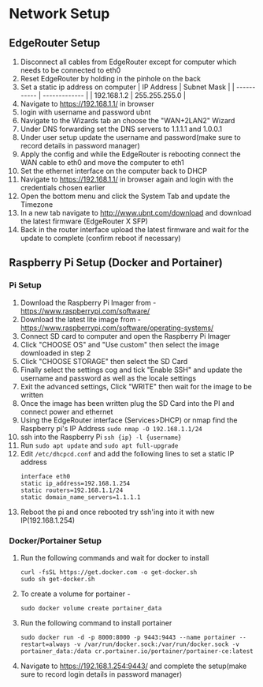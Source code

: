 # Network Setup
## EdgeRouter Setup 
 1. Disconnect all cables from EdgeRouter except for computer which needs to be connected to eth0
 2. Reset EdgeRouter by holding in the pinhole on the back
 3. Set a static ip address on computer
    | IP Address  | Subnet Mask   |
    | ----------- | ------------- |
    | 192.168.1.2 | 255.255.255.0 |
 4. Navigate to https://192.168.1.1/ in browser
 5. login with username and password ubnt
 6. Navigate to the Wizards tab an choose the "WAN+2LAN2" Wizard
 7. Under DNS forwarding set the DNS servers to 1.1.1.1 and 1.0.0.1
 8. Under user setup update the username and password(make sure to record details in password manager)
 9. Apply the config and while the EdgeRouter is rebooting connect the WAN cable to eth0 and move the computer to eth1
 10. Set the ethernet interface on the computer back to DHCP
 11. Navigate to https://192.168.1.1/ in browser again and login with the credentials chosen earlier
 12. Open the bottom menu and click the System Tab and update the Timezone 
 13. In a new tab navigate to http://www.ubnt.com/download and download the latest firmware (EdgeRouter X SFP)
 14. Back in the router interface upload the latest firmware and wait for the update to complete (confirm reboot if necessary)


## Raspberry Pi Setup (Docker and Portainer)
 ### Pi Setup
  1. Download the Raspberry Pi Imager from - https://www.raspberrypi.com/software/
  2. Download the latest lite image from - https://www.raspberrypi.com/software/operating-systems/
  3. Connect SD card to computer and open the Raspberry Pi Imager
  4. Click "CHOOSE OS" and "Use custom" then select the image downloaded in step 2
  5. Click "CHOOSE STORAGE" then select the SD Card
  6. Finally select the settings cog and tick "Enable SSH" and update the username and password as well as the locale settings
  7. Exit the advanced settings, Click "WRITE" then wait for the image to be written
  8. Once the image has been written plug the SD Card into the PI and connect power and ethernet
  9. Using the EdgeRouter interface (Services>DHCP) or nmap find the Raspberry pi's IP Address `sudo nmap -O 192.168.1.1/24`
  10. ssh into the Raspberry Pi `ssh {ip} -l {username}`
  11. Run `sudo apt update` and `sudo apt full-upgrade`
  12. Edit `/etc/dhcpcd.conf` and add the following lines to set a static IP address
        ```
        interface eth0
        static ip_address=192.168.1.254
        static routers=192.168.1.1/24
        static domain_name_servers=1.1.1.1
        ```
  13. Reboot the pi and once rebooted try ssh'ing into it with new IP(192.168.1.254)
 ### Docker/Portainer Setup 
  1. Run the following commands and wait for docker to install
     ```
     curl -fsSL https://get.docker.com -o get-docker.sh
     sudo sh get-docker.sh
     ```
  2. To create a volume for portainer - 
     ```
     sudo docker volume create portainer_data
     ```
  3. Run the following command to install portainer
     ```
     sudo docker run -d -p 8000:8000 -p 9443:9443 --name portainer --restart=always -v /var/run/docker.sock:/var/run/docker.sock -v portainer_data:/data cr.portainer.io/portainer/portainer-ce:latest
     ```
  4. Navigate to https://192.168.1.254:9443/ and complete the setup(make sure to record login details in password manager)
